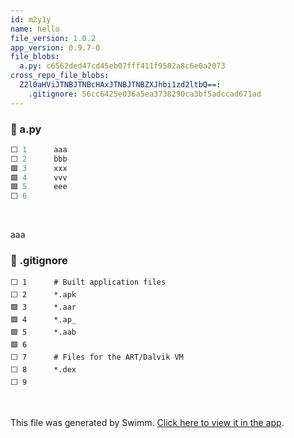 ```yaml
---
id: m2y1y
name: hello
file_version: 1.0.2
app_version: 0.9.7-0
file_blobs:
  a.py: c6562ded47cd45eb07fff411f9502a8c6e0a2073
cross_repo_file_blobs:
  Z2l0aHViJTNBJTNBcHAxJTNBJTNBZXJhbi1zd2ltbQ==:
    .gitignore: 56cc6425e036a5ea3738290ca3bf5adccad671ad
---
```




<!-- NOTE-swimm-snippet: the lines below link your snippet to Swimm -->
### 📄 a.py
```python
⬜ 1      aaa
⬜ 2      bbb
🟩 3      xxx
🟩 4      vvv
🟩 5      eee
⬜ 6      
```

<br/>

aaa
<!-- NOTE-swimm-snippet: the lines below link your snippet to Swimm -->
<!-- NOTE-swimm-repo ::Z2l0aHViJTNBJTNBcHAxJTNBJTNBZXJhbi1zd2ltbQ==:: -->
### 📄 .gitignore
```gitignore
⬜ 1      # Built application files
⬜ 2      *.apk
🟩 3      *.aar
🟩 4      *.ap_
🟩 5      *.aab
🟩 6      
⬜ 7      # Files for the ART/Dalvik VM
⬜ 8      *.dex
⬜ 9      
```

<br/>

This file was generated by Swimm. [Click here to view it in the app](http://localhost:5000/repos/Z2l0aHViJTNBJTNBdDElM0ElM0FlcmFuLXN3aW1t/docs/m2y1y).